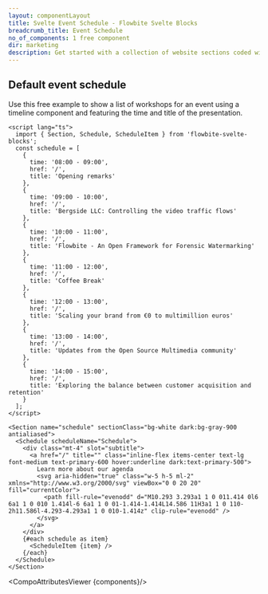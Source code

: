 ```yaml
---
layout: componentLayout
title: Svelte Event Schedule - Flowbite Svelte Blocks
breadcrumb_title: Event Schedule
no_of_components: 1 free component
dir: marketing
description: Get started with a collection of website sections coded with Tailwind CSS to show the schedule of an event inside a timeline featuring a title, speaker, and description.
---
```


<script>
  import { TableProp, TableDefaultRow, CompoAttributesViewer } from '../utils'
  const components = 'Schedule, ScheduleItem, Section'
</script>

## Default event schedule

Use this free example to show a list of workshops for an event using a timeline component and featuring the time and title of the presentation.

```svelte example
<script lang="ts">
  import { Section, Schedule, ScheduleItem } from 'flowbite-svelte-blocks';
  const schedule = [
    {
      time: '08:00 - 09:00',
      href: '/',
      title: 'Opening remarks'
    },
    {
      time: '09:00 - 10:00',
      href: '/',
      title: 'Bergside LLC: Controlling the video traffic flows'
    },
    {
      time: '10:00 - 11:00',
      href: '/',
      title: 'Flowbite - An Open Framework for Forensic Watermarking'
    },
    {
      time: '11:00 - 12:00',
      href: '/',
      title: 'Coffee Break'
    },
    {
      time: '12:00 - 13:00',
      href: '/',
      title: 'Scaling your brand from €0 to multimillion euros'
    },
    {
      time: '13:00 - 14:00',
      href: '/',
      title: 'Updates from the Open Source Multimedia community'
    },
    {
      time: '14:00 - 15:00',
      href: '/',
      title: 'Exploring the balance between customer acquisition and retention'
    }
  ];
</script>

<Section name="schedule" sectionClass="bg-white dark:bg-gray-900 antialiased">
  <Schedule scheduleName="Schedule">
    <div class="mt-4" slot="subtitle">
      <a href="/" title="" class="inline-flex items-center text-lg font-medium text-primary-600 hover:underline dark:text-primary-500">
        Learn more about our agenda
        <svg aria-hidden="true" class="w-5 h-5 ml-2" xmlns="http://www.w3.org/2000/svg" viewBox="0 0 20 20" fill="currentColor">
          <path fill-rule="evenodd" d="M10.293 3.293a1 1 0 011.414 0l6 6a1 1 0 010 1.414l-6 6a1 1 0 01-1.414-1.414L14.586 11H3a1 1 0 110-2h11.586l-4.293-4.293a1 1 0 010-1.414z" clip-rule="evenodd" />
        </svg>
      </a>
    </div>
    {#each schedule as item}
      <ScheduleItem {item} />
    {/each}
  </Schedule>
</Section>
```

<CompoAttributesViewer {components}/>

